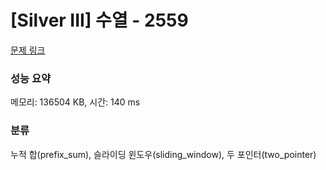 # [Silver III] 수열 - 2559 

[문제 링크](https://www.acmicpc.net/problem/2559) 

### 성능 요약

메모리: 136504 KB, 시간: 140 ms

### 분류

누적 합(prefix_sum), 슬라이딩 윈도우(sliding_window), 두 포인터(two_pointer)

